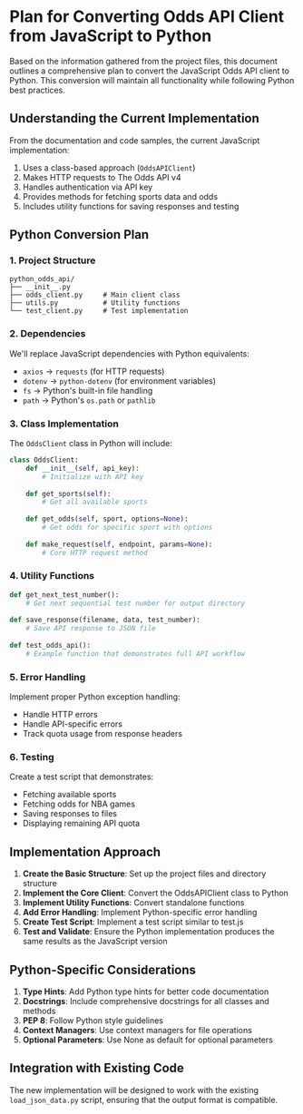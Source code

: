 # Plan for Converting Odds API Client from JavaScript to Python

Based on the information gathered from the project files, this document outlines a comprehensive plan to convert the JavaScript Odds API client to Python. This conversion will maintain all functionality while following Python best practices.

## Understanding the Current Implementation

From the documentation and code samples, the current JavaScript implementation:

1. Uses a class-based approach (`OddsAPIClient`)
2. Makes HTTP requests to The Odds API v4
3. Handles authentication via API key
4. Provides methods for fetching sports data and odds
5. Includes utility functions for saving responses and testing

## Python Conversion Plan

### 1. Project Structure

```
python_odds_api/
├── __init__.py
├── odds_client.py     # Main client class
├── utils.py           # Utility functions
└── test_client.py     # Test implementation
```

### 2. Dependencies

We'll replace JavaScript dependencies with Python equivalents:
- `axios` → `requests` (for HTTP requests)
- `dotenv` → `python-dotenv` (for environment variables)
- `fs` → Python's built-in file handling
- `path` → Python's `os.path` or `pathlib`

### 3. Class Implementation

The `OddsClient` class in Python will include:

```python
class OddsClient:
    def __init__(self, api_key):
        # Initialize with API key
        
    def get_sports(self):
        # Get all available sports
        
    def get_odds(self, sport, options=None):
        # Get odds for specific sport with options
        
    def make_request(self, endpoint, params=None):
        # Core HTTP request method
```

### 4. Utility Functions

```python
def get_next_test_number():
    # Get next sequential test number for output directory
    
def save_response(filename, data, test_number):
    # Save API response to JSON file
    
def test_odds_api():
    # Example function that demonstrates full API workflow
```

### 5. Error Handling

Implement proper Python exception handling:
- Handle HTTP errors
- Handle API-specific errors
- Track quota usage from response headers

### 6. Testing

Create a test script that demonstrates:
- Fetching available sports
- Fetching odds for NBA games
- Saving responses to files
- Displaying remaining API quota

## Implementation Approach

1. **Create the Basic Structure**: Set up the project files and directory structure
2. **Implement the Core Client**: Convert the OddsAPIClient class to Python
3. **Implement Utility Functions**: Convert standalone functions
4. **Add Error Handling**: Implement Python-specific error handling
5. **Create Test Script**: Implement a test script similar to test.js
6. **Test and Validate**: Ensure the Python implementation produces the same results as the JavaScript version

## Python-Specific Considerations

1. **Type Hints**: Add Python type hints for better code documentation
2. **Docstrings**: Include comprehensive docstrings for all classes and methods
3. **PEP 8**: Follow Python style guidelines
4. **Context Managers**: Use context managers for file operations
5. **Optional Parameters**: Use None as default for optional parameters

## Integration with Existing Code

The new implementation will be designed to work with the existing `load_json_data.py` script, ensuring that the output format is compatible.
